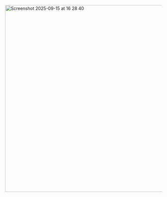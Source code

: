 <img width="632" height="602" alt="Screenshot 2025-09-15 at 16 28 40" src="https://github.com/user-attachments/assets/9e8ff9fa-83ac-45b0-99d8-084690a69e11" />
